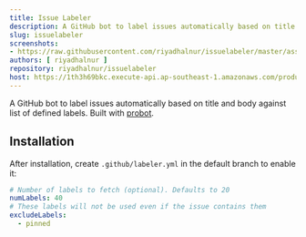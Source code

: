 ```yaml
---
title: Issue Labeler
description: A GitHub bot to label issues automatically based on title and body against list of defined labels.
slug: issuelabeler
screenshots:
- https://raw.githubusercontent.com/riyadhalnur/issuelabeler/master/assets/screenshot.png
authors: [ riyadhalnur ]
repository: riyadhalnur/issuelabeler
host: https://1th3h69bkc.execute-api.ap-southeast-1.amazonaws.com/production
---
```


A GitHub bot to label issues automatically based on title and body against list of defined labels. Built with [probot](https://github.com/probot/probot).  

## Installation  
After installation, create `.github/labeler.yml` in the default branch to enable it:

```yml
# Number of labels to fetch (optional). Defaults to 20
numLabels: 40
# These labels will not be used even if the issue contains them
excludeLabels:
  - pinned
```  
